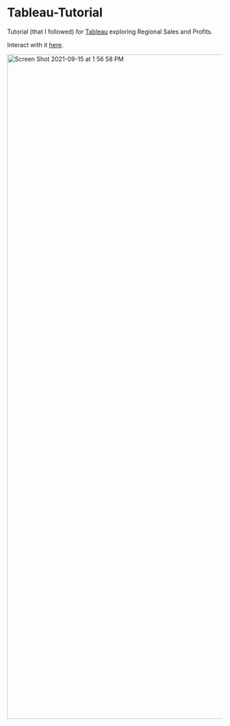 # Tableau-Tutorial
Tutorial (that I followed) for [Tableau](https://www.tableau.com/) exploring Regional Sales and Profits.

Interact with it [here](http://www.averychan.site/Tableau-Tutorial/).

<img width="1552" alt="Screen Shot 2021-09-15 at 1 56 58 PM" src="https://user-images.githubusercontent.com/53503018/133493076-738f92f4-7074-4a42-a5eb-72cec42f196d.png">
